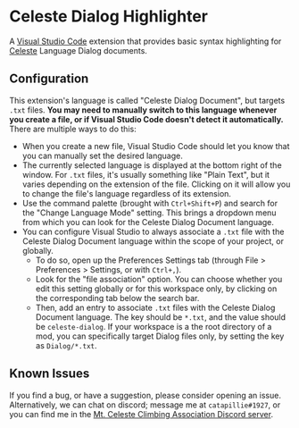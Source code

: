 # Celeste Dialog Highlighter

A [Visual Studio Code](https://code.visualstudio.com/) extension that provides basic syntax highlighting for [Celeste](http://www.celestegame.com/) Language Dialog documents.

## Configuration
 
This extension's language is called "Celeste Dialog Document", but targets `.txt` files. __You may need to manually switch to this language whenever you create a file, or if Visual Studio Code doesn't detect it automatically.__ There are multiple ways to do this:
- When you create a new file, Visual Studio Code should let you know that you can manually set the desired language.
- The currently selected language is displayed at the bottom right of the window. For `.txt` files, it's usually something like "Plain Text", but it varies depending on the extension of the file. Clicking on it will allow you to change the file's language regardless of its extension.
- Use the command palette (brought with `Ctrl+Shift+P`) and search for the "Change Language Mode" setting. This brings a dropdown menu from which you can look for the Celeste Dialog Document language.
- You can configure Visual Studio to always associate a `.txt` file with the Celeste Dialog Document language within the scope of your project, or globally.
    * To do so, open up the Preferences Settings tab (through File > Preferences > Settings, or with `Ctrl+,`).
    * Look for the "file association" option. You can choose whether you edit this setting globally or for this workspace only, by clicking on the corresponding tab below the search bar.
    * Then, add an entry to associate `.txt` files with the Celeste Dialog Document language. The key should be `*.txt`, and the value should be `celeste-dialog`. If your workspace is a the root directory of a mod, you can specifically target Dialog files only, by setting the key as `Dialog/*.txt`.

## Known Issues

If you find a bug, or have a suggestion, please consider opening an issue. Alternatively, we can chat on discord; message me at `catapillie#1927`, or you can find me in the [Mt. Celeste Climbing Association Discord server](https://discord.gg/celeste).
